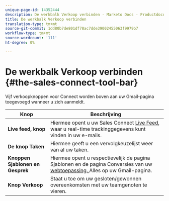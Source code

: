 ```yaml
---
unique-page-id: 14352444
description: De werkbalk Verkoop verbinden - Marketo Docs - Productdocumentatie
title: De werkbalk Verkoop verbinden
translation-type: tm+mt
source-git-commit: 1dd80b7de801df78ac7dde39002455063f9979b7
workflow-type: tm+mt
source-wordcount: '111'
ht-degree: 0%

---
```



# De werkbalk Verkoop verbinden {#the-sales-connect-tool-bar}

Vijf verkoopknoppen voor Connect worden boven aan uw Gmail-pagina toegevoegd wanneer u zich aanmeldt.

| Knop | Beschrijving |
|---|---|
| **Live feed, knop** | Hiermee opent u uw Sales Connect [Live Feed](https://toutapp.com/next#live), waar u real-time trackinggegevens kunt vinden in uw e-mails. |
| **De knop Taken** | Hiermee geeft u een vervolgkeuzelijst weer van al uw taken. |
| **Knoppen Sjablonen en Gesprek** | Hiermee opent u respectievelijk de pagina Sjablonen en de pagina Conversies van uw [webtoepassing. ](https://toutapp.com/login) Alles op uw Gmail-pagina. |
| **Knop Verkoop** | Staat u toe om uw gesloten/gewonnen overeenkomsten met uw teamgenoten te vieren. |
